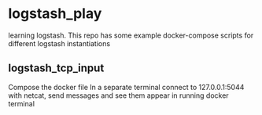 # logstash_play
learning logstash. This repo has some example docker-compose scripts for different logstash instantiations

## logstash_tcp_input
Compose the docker file
In a separate terminal connect to 127.0.0.1:5044 with netcat, send messages and see them appear in running docker terminal
